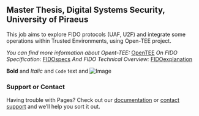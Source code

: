 ## Master Thesis, Digital Systems Security, University of Piraeus

This job aims to explore FIDO protocols (UAF, U2F) and integrate some operations within Trusted Environments, using Open-TEE project.


_You can find more information about Opent-TEE:_
[OpenTEE](https://open-tee.github.io) 
_On FIDO Specification:_
[FIDOspecs](https://fidoalliance.org/download/)
_And FIDO Technical Overview:_
[FIDOexplanation](https://www.youtube.com/watch?v=msOSkU__xH0)




**Bold** and _Italic_ and `Code` text
and ![Image](src)
### Support or Contact
Having trouble with Pages? Check out our [documentation](https://help.github.com/categories/github-pages-basics/) or [contact support](https://github.com/contact) and we’ll help you sort it out.
